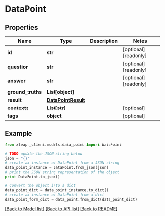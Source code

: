 # DataPoint


## Properties

Name | Type | Description | Notes
------------ | ------------- | ------------- | -------------
**id** | **str** |  | [optional] [readonly] 
**question** | **str** |  | [optional] [readonly] 
**answer** | **str** |  | [optional] [readonly] 
**ground_truths** | **List[object]** |  | 
**result** | [**DataPointResult**](DataPointResult.md) |  | 
**contexts** | **List[str]** |  | [optional] 
**tags** | **object** |  | [optional] 

## Example

```python
from xleap._client.models.data_point import DataPoint

# TODO update the JSON string below
json = "{}"
# create an instance of DataPoint from a JSON string
data_point_instance = DataPoint.from_json(json)
# print the JSON string representation of the object
print DataPoint.to_json()

# convert the object into a dict
data_point_dict = data_point_instance.to_dict()
# create an instance of DataPoint from a dict
data_point_form_dict = data_point.from_dict(data_point_dict)
```
[[Back to Model list]](../README.md#documentation-for-models) [[Back to API list]](../README.md#documentation-for-api-endpoints) [[Back to README]](../README.md)


